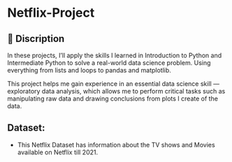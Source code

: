 # Netflix-Project


## :book: Discription

In these projects, I’ll apply the skills I learned in Introduction to Python and Intermediate Python to solve a real-world data science problem. Using everything from lists and loops to pandas and matplotlib.

This project helps me gain experience in an essential data science skill — exploratory data analysis, which allows me to perform critical tasks such as manipulating raw data and drawing conclusions from plots I create of the data.

## Dataset:

* This Netflix Dataset has information about the TV shows and Movies available on Netflix till 2021.
